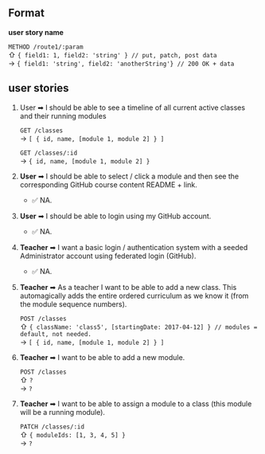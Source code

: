 ## Format

**user story name**

`METHOD /route1/:param`    
⇧ `{ field1: 1, field2: 'string' } // put, patch, post data`    
→  `{ field1: 'string', field2: 'anotherString'} // 200 OK + data`

## user stories
1. User ➡ I should be able to see a timeline of all current active classes and their running modules

	`GET /classes`    
	→ `[ { id, name, [module 1, module 2] } ]`

	`GET /classes/:id`    
	→ `{ id, name, [module 1, module 2] }`

2. **User** ➡ I should be able to select / click a module and then see the corresponding GitHub course content README + link.
   - ✅ NA.
   
3. **User** ➡ I should be able to login using my GitHub account.
	- ✅ NA.

1. **Teacher** ➡ I want a basic login / authentication system with a seeded Administrator account using federated login (GitHub).
   - ✅ NA.
   
2. **Teacher** ➡ As a teacher I want to be able to add a new class. This automagically adds the entire ordered curriculum as we know it (from the module sequence numbers).

	`POST /classes`    
	⇧ `{ className: 'class5', [startingDate: 2017-04-12] } // modules = default, not needed.`    
	→  `[ { id, name, [module 1, module 2] } ]`
	
7. **Teacher** ➡ I want to be able to add a new module.

	`POST /classes`    
	⇧ `?`    
	→  `?`

3. **Teacher** ➡ I want to be able to assign a module to a class (this module will be a running module).

	`PATCH /classes/:id`    
	⇧ `{ moduleIds: [1, 3, 4, 5] }`    
	→  `?`
